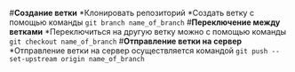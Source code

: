 #**Создание ветки**
*Клонировать репозиторий
*Создать ветку с помощью команды ```git branch name_of_branch```
#**Переключение между ветками**
*Переключиться на другую ветку можно с помощью команды ```git checkout name_of_branch```
#**Отправление ветки на сервер**
*Отправление ветки на сервер осуществляется командой ```git push --set-upstream origin name_of_branch```
